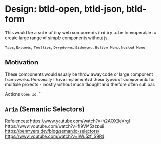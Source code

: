# Design: btld-open, btld-json, btld-form

This would be a suite of tiny web components that try to be interoperable to create large range of simple components without js. 

`Tabs`, `Expands`, `Tooltips`, `Dropdowns`, `Sidemenu`, `Bottom-Menu`, `Nested-Menu`

## Motivation

These components would usualy be throw away code or large component frameworks. Personally I have implemented these types of components for multiple projects - mostly without much thought and therfore often sub par.


Actions `Open Id`, ``

## `Aria` (Semantic Selectors)

References:
https://www.youtube.com/watch?v=h2AOXBeVrgI
https://www.youtube.com/watch?v=fI9VM5zzpu8
https://benmyers.dev/blog/semantic-selectors/
https://www.youtube.com/watch?v=lWu5zf_S9R4



